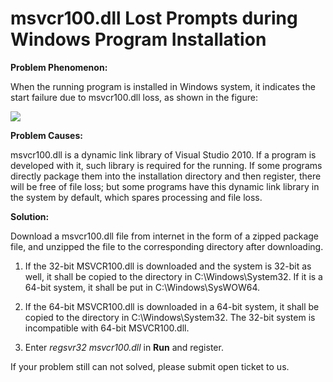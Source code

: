 # msvcr100.dll Lost Prompts during Windows Program Installation
**Problem Phenomenon:**

When the running program is installed in  Windows system, it indicates the start failure due to msvcr100.dll loss, as shown in the figure:

![](https://github.com/jdcloudcom/cn/blob/edit/image/Elastic-Compute/Virtual-Machine/Windows/Windows%E5%AE%89%E8%A3%85%E8%BF%90%E8%A1%8C%E5%BA%94%E7%94%A8%E7%A8%8B%E5%BA%8F%E6%8F%90%E7%A4%BAmsvcr100.dll%E4%B8%A2%E5%A4%B101.png)

**Problem Causes:**

msvcr100.dll is a dynamic link library of Visual Studio 2010. If a program is developed with it, such library is required for the running. If some programs directly package them into the installation directory and then register, there will be free of file loss; but some programs have this dynamic link library in the system by default, which spares processing and file loss.



**Solution:**

Download a msvcr100.dll file from internet in the form of a zipped package file, and unzipped the file to the corresponding directory after downloading.

1. If the 32-bit MSVCR100.dll is downloaded and the system is 32-bit as well, it shall be copied to the directory in C:\Windows\System32. If it is a 64-bit system, it shall be put in C:\Windows\SysWOW64.

2. If the 64-bit MSVCR100.dll is downloaded in a 64-bit system, it shall be copied to the directory in C:\Windows\System32. The 32-bit system is incompatible with 64-bit MSVCR100.dll.

3. Enter *regsvr32 msvcr100.dll* in **Run** and register.



If your problem still can not solved, please submit open ticket to us.
